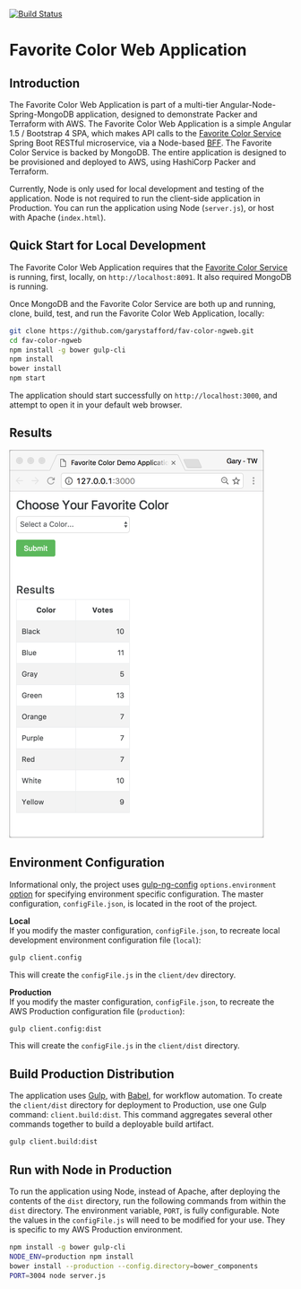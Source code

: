 [![Build Status](https://travis-ci.org/garystafford/fav-color-ngweb.svg?branch=master)](https://travis-ci.org/garystafford/fav-color-ngweb)

# Favorite Color Web Application

## Introduction

The Favorite Color Web Application is part of a multi-tier Angular-Node-Spring-MongoDB application, designed to demonstrate Packer and Terraform with AWS. The Favorite Color Web Application is a simple Angular 1.5 / Bootstrap 4 SPA, which makes API calls to the [Favorite Color Service](https://github.com/garystafford/fav-color-service) Spring Boot RESTful microservice, via a Node-based [BFF](http://samnewman.io/patterns/architectural/bff/). The Favorite Color Service is backed by MongoDB. The entire application is designed to be provisioned and deployed to AWS, using HashiCorp Packer and Terraform.

Currently, Node is only used for local development and testing of the application. Node is not required to run the client-side application in Production. You can run the application using Node (`server.js`), or host with Apache (`index.html`).

## Quick Start for Local Development

The Favorite Color Web Application requires that the [Favorite Color Service](https://github.com/garystafford/fav-color-service) is running, first, locally, on `http://localhost:8091`. It also required MongoDB is running.

Once MongoDB and the Favorite Color Service are both up and running, clone, build, test, and run the Favorite Color Web Application, locally:

```bash
git clone https://github.com/garystafford/fav-color-ngweb.git
cd fav-color-ngweb
npm install -g bower gulp-cli
npm install
bower install
npm start
```

The application should start successfully on `http://localhost:3000`, and attempt to open it in your default web browser.

## Results

![Web UI](WebUI.png)

## Environment Configuration

Informational only, the project uses [gulp-ng-config](https://www.npmjs.com/package/gulp-ng-config) `options.environment` [option](https://www.npmjs.com/package/gulp-ng-config#optionsenvironment) for specifying environment specific configuration. The master configuration, `configFile.json`, is located in the root of the project.

**Local**<br>
If you modify the master configuration, `configFile.json`, to recreate local development environment configuration file (`local`):

```bash
gulp client.config
```

This will create the `configFile.js` in the `client/dev` directory.

**Production**<br>
If you modify the master configuration, `configFile.json`, to recreate the AWS Production configuration file (`production`):

```bash
gulp client.config:dist
```

This will create the `configFile.js` in the `client/dist` directory.

## Build Production Distribution

The application uses [Gulp](http://gulpjs.com/), with [Babel](https://www.npmjs.com/package/gulp-babel), for workflow automation. To create the `client/dist` directory for deployment to Production, use one Gulp command: `client.build:dist`. This command aggregates several other commands together to build a deployable build artifact.

```bash
gulp client.build:dist
```

## Run with Node in Production

To run the application using Node, instead of Apache, after deploying the contents of the `dist` directory, run the following commands from within the `dist` directory. The environment variable, `PORT`, is fully configurable. Note the values in the `configFile.js` will need to be modified for your use. They is specific to my AWS Production environment.

```bash
npm install -g bower gulp-cli
NODE_ENV=production npm install
bower install --production --config.directory=bower_components
PORT=3004 node server.js
```
